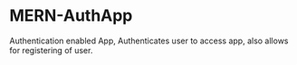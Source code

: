 # MERN-AuthApp
Authentication enabled App, Authenticates user to access app, also allows for registering of user.
